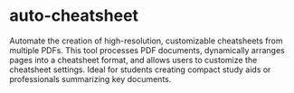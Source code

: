 # auto-cheatsheet
Automate the creation of high-resolution, customizable cheatsheets from multiple PDFs. This tool processes PDF documents, dynamically arranges pages into a cheatsheet format, and allows users to customize the cheatsheet settings. Ideal for students creating compact study aids or professionals summarizing key documents.
